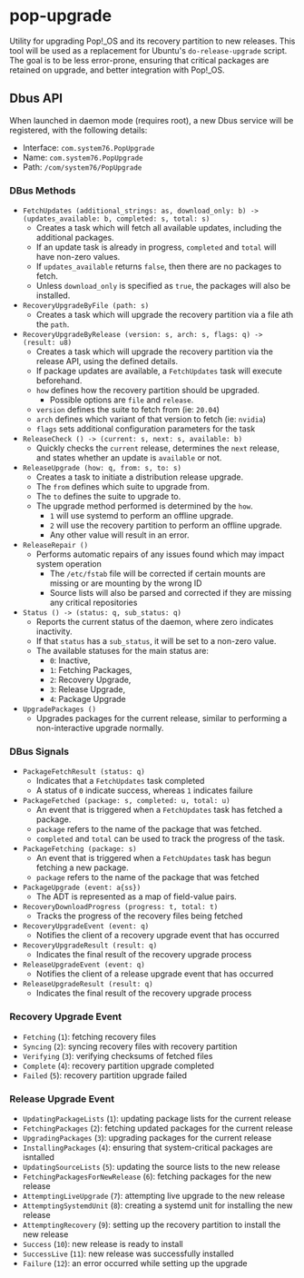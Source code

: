 # pop-upgrade

Utility for upgrading Pop!\_OS and its recovery partition to new releases. This tool will be used
as a replacement for Ubuntu's `do-release-upgrade` script. The goal is to be less error-prone,
ensuring that critical packages are retained on upgrade, and better integration with Pop!\_OS.

## Dbus API

When launched in daemon mode (requires root), a new Dbus service will be registered, with the
following details:

- Interface: `com.system76.PopUpgrade`
- Name: `com.system76.PopUpgrade`
- Path: `/com/system76/PopUpgrade`

### DBus Methods

- `FetchUpdates (additional_strings: as, download_only: b) -> (updates_available: b, completed: s, total: s)`
    - Creates a task which will fetch all available updates, including the additional packages.
    - If an update task is already in progress, `completed` and `total` will have non-zero values.
    - If `updates_available` returns `false`, then there are no packages to fetch.
    - Unless `download_only` is specified as `true`, the packages will also be installed.
- `RecoveryUpgradeByFile (path: s)`
    - Creates a task which will upgrade the recovery partition via a file ath the `path`.
- `RecoveryUpgradeByRelease (version: s, arch: s, flags: q) -> (result: u8)`
    - Creates a task which will upgrade the recovery partition via the release API, using the defined details.
    - If package updates are available, a `FetchUpdates` task will execute beforehand.
    - `how` defines how the recovery partition should be upgraded.
      - Possible options are `file` and `release`.
    - `version` defines the suite to fetch from (ie: `20.04`)
    - `arch` defines which variant of that version to fetch (ie: `nvidia`)
    - `flags` sets additional configuration parameters for the task
- `ReleaseCheck () -> (current: s, next: s, available: b)`
    - Quickly checks the `current` release, determines the `next` release, and states whether
    an update is `available` or not.
- `ReleaseUpgrade (how: q, from: s, to: s)`
    - Creates a task to initiate a distribution release upgrade.
    - The `from` defines which suite to upgrade from.
    - The `to` defines the suite to upgrade to.
    - The upgrade method performed is determined by the `how`.
        - `1` will use systemd to perform an offline upgrade.
        - `2` will use the recovery partition to perform an offline upgrade.
        - Any other value will result in an error.
- `ReleaseRepair ()`
  - Performs automatic repairs of any issues found which may impact system operation
    - The `/etc/fstab` file will be corrected if certain mounts are missing or are mounting by the wrong ID
    - Source lists will also be parsed and corrected if they are missing any critical repositories
- `Status () -> (status: q, sub_status: q)`
    - Reports the current status of the daemon, where zero indicates inactivity.
    - If that `status` has a `sub_status`, it will be set to a non-zero value.
    - The available statuses for the main status are:
        - `0`: Inactive,
        - `1`: Fetching Packages,
        - `2`: Recovery Upgrade,
        - `3`: Release Upgrade,
        - `4`: Package Upgrade
- `UpgradePackages ()`
    - Upgrades packages for the current release, similar to performing a non-interactive upgrade normally.

### DBus Signals

- `PackageFetchResult (status: q)`
  - Indicates that a `FetchUpdates` task completed
  - A status of `0` indicate success, whereas `1` indicates failure
- `PackageFetched (package: s, completed: u, total: u)`
  - An event that is triggered when a `FetchUpdates` task has fetched a package.
  - `package` refers to the name of the package that was fetched.
  - `completed` and `total` can be used to track the progress of the task.
- `PackageFetching (package: s)`
  - An event that is triggered when a `FetchUpdates` task has begun fetching a new package.
  - `package` refers to the name of the package that was fetched
- `PackageUpgrade (event: a{ss})`
    - The ADT is represented as a map of field-value pairs.
- `RecoveryDownloadProgress (progress: t, total: t)`
  - Tracks the progress of the recovery files being fetched
- `RecoveryUpgradeEvent (event: q)`
  - Notifies the client of a recovery upgrade event that has occurred
- `RecoveryUpgradeResult (result: q)`
  - Indicates the final result of the recovery upgrade process
- `ReleaseUpgradeEvent (event: q)`
  - Notifies the client of a release upgrade event that has occurred
- `ReleaseUpgradeResult (result: q)`
  - Indicates the final result of the recovery upgrade process

### Recovery Upgrade Event

- `Fetching` (`1`): fetching recovery files
- `Syncing` (`2`): syncing recovery files with recovery partition
- `Verifying` (`3`): verifying checksums of fetched files
- `Complete` (`4`): recovery partition upgrade completed
- `Failed` (`5`): recovery partition upgrade failed

### Release Upgrade Event

- `UpdatingPackageLists` (`1`): updating package lists for the current release
- `FetchingPackages` (`2`): fetching updated packages for the current release
- `UpgradingPackages` (`3`): upgrading packages for the current release
- `InstallingPackages` (`4`): ensuring that system-critical packages are isntalled
- `UpdatingSourceLists` (`5`): updating the source lists to the new release
- `FetchingPackagesForNewRelease` (`6`): fetching packages for the new release
- `AttemptingLiveUpgrade` (`7`): attempting live upgrade to the new release
- `AttemptingSystemdUnit` (`8`): creating a systemd unit for installing the new release
- `AttemptingRecovery` (`9`): setting up the recovery partition to install the new release
- `Success` (`10`): new release is ready to install
- `SuccessLive` (`11`): new release was successfully installed
- `Failure` (`12`): an error occurred while setting up the upgrade
